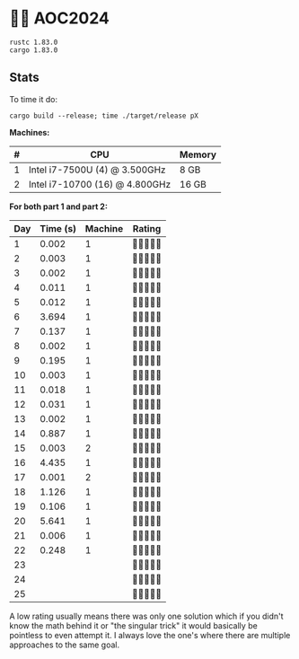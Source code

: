 # 🎄🌟 AOC2024

```
rustc 1.83.0
cargo 1.83.0
```

## Stats

To time it do:

```
cargo build --release; time ./target/release pX
```

**Machines:**

| # | CPU                            | Memory |
| - | ------------------------------ | ------ |
| 1 | Intel i7-7500U (4) @ 3.500GHz  | 8 GB   |
| 2 | Intel i7-10700 (16) @ 4.800GHz | 16 GB  |

**For both part 1 and part 2:**

| Day | Time (s) | Machine | Rating     |
| --- | -------- | ------- | ---------- |
| 1   | 0.002    | 1       | 🧡🧡🧡🖤🖤 |
| 2   | 0.003    | 1       | 🧡🧡🧡🖤🖤 |
| 3   | 0.002    | 1       | 🧡🧡🧡🧡🖤 |
| 4   | 0.011    | 1       | 🧡🧡🧡🖤🖤 |
| 5   | 0.012    | 1       | 🧡🧡🧡🧡🖤 |
| 6   | 3.694    | 1       | 🧡🧡🧡🧡🖤 |
| 7   | 0.137    | 1       | 🧡🧡🧡🧡🖤 |
| 8   | 0.002    | 1       | 🧡🧡🧡🖤🖤 |
| 9   | 0.195    | 1       | 🧡🧡🧡🖤🖤 |
| 10  | 0.003    | 1       | 🧡🧡🧡🧡🖤 |
| 11  | 0.018    | 1       | 🧡🧡🖤🖤🖤 |
| 12  | 0.031    | 1       | 🧡🧡🧡🧡🖤 |
| 13  | 0.002    | 1       | 🧡🖤🖤🖤🖤 |
| 14  | 0.887    | 1       | 🧡🧡🧡🧡🧡 |
| 15  | 0.003    | 2       | 🧡🧡🧡🧡🖤 |
| 16  | 4.435    | 1       | 🧡🧡🧡🧡🖤 |
| 17  | 0.001    | 2       | 🧡🖤🖤🖤🖤 |
| 18  | 1.126    | 1       | 🧡🧡🧡🧡🖤 |
| 19  | 0.106    | 1       | 🧡🧡🖤🖤🖤 |
| 20  | 5.641    | 1       | 🧡🧡🧡🖤🖤 |
| 21  | 0.006    | 1       | 🧡🧡🧡🧡🖤 |
| 22  | 0.248    | 1       | 🧡🧡🧡🧡🖤 |
| 23  |          |         | 🖤🖤🖤🖤🖤 |
| 24  |          |         | 🖤🖤🖤🖤🖤 |
| 25  |          |         | 🖤🖤🖤🖤🖤 |

A low rating usually means there was only one solution which if you didn't know the math behind it or "the singular trick" it would basically be pointless to even attempt it. I always love the one's where there are multiple approaches to the same goal.
